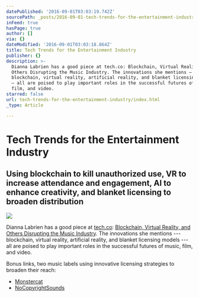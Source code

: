 ```yaml
---
datePublished: '2016-09-01T03:03:19.742Z'
sourcePath: _posts/2016-09-01-tech-trends-for-the-entertainment-industry.md
inFeed: true
hasPage: true
author: []
via: {}
dateModified: '2016-09-01T03:03:18.864Z'
title: Tech Trends for the Entertainment Industry
publisher: {}
description: >-
  Dianna Labrien has a good piece at tech.co: Blockchain, Virtual Reality, and
  Others Disrupting the Music Industry. The innovations she mentions —
  blockchain, virtual reality, artificial reality, and blanket licensing models
  — all are poised to play important roles in the successful futures of music,
  film, and video.
starred: false
url: tech-trends-for-the-entertainment-industry/index.html
_type: Article

---
```

# Tech Trends for the Entertainment Industry

## Using blockchain to kill unauthorized use, VR to increase attendance and engagement, AI to enhance creativity, and blanket licensing to broaden distribution
![](https://the-grid-user-content.s3-us-west-2.amazonaws.com/1589386d-d706-4cf1-91b8-f194a7949ca9.jpg)

Dianna Labrien has a good piece at [tech.co][0]: [Blockchain, Virtual Reality, and Others Disrupting the Music Industry][1]. The innovations she mentions --- blockchain, virtual reality, artificial reality, and blanket licensing models --- all are poised to play important roles in the successful futures of music, film, and video.

Bonus links, two music labels using innovative licensing strategies to broaden their reach:

* [Monstercat][2]
* [NoCopyrightSounds][3]

[0]: http://tech.co/ "tech.co"
[1]: http://tech.co/how-technology-is-disrupting-the-music-industry-2016-08 "Blockchain, Virtual Reality, and Others Disrupting the Music Industry"
[2]: https://connect.monstercat.com/ "Monstercat licensing optons"
[3]: http://nocopyrightsounds.co.uk/info/ "NoCopyrightSounds"